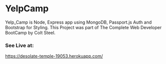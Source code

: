 # YelpCamp

Yelp_Camp is Node, Express app using MongoDB, Passport.js Auth and Bootstrap for Styling. This Project was part of The Complete Web Developer BootCamp by Colt Steel.

### See Live at:

https://desolate-temple-19053.herokuapp.com/

